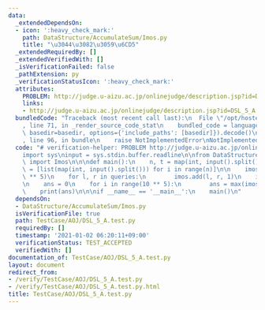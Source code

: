 ```yaml
---
data:
  _extendedDependsOn:
  - icon: ':heavy_check_mark:'
    path: DataStructure/AccumulateSum/Imos.py
    title: "\u3044\u3082\u3059\u6CD5"
  _extendedRequiredBy: []
  _extendedVerifiedWith: []
  _isVerificationFailed: false
  _pathExtension: py
  _verificationStatusIcon: ':heavy_check_mark:'
  attributes:
    PROBLEM: http://judge.u-aizu.ac.jp/onlinejudge/description.jsp?id=DSL_5_A
    links:
    - http://judge.u-aizu.ac.jp/onlinejudge/description.jsp?id=DSL_5_A
  bundledCode: "Traceback (most recent call last):\n  File \"/opt/hostedtoolcache/Python/3.9.2/x64/lib/python3.9/site-packages/onlinejudge_verify/documentation/build.py\"\
    , line 71, in _render_source_code_stat\n    bundled_code = language.bundle(stat.path,\
    \ basedir=basedir, options={'include_paths': [basedir]}).decode()\n  File \"/opt/hostedtoolcache/Python/3.9.2/x64/lib/python3.9/site-packages/onlinejudge_verify/languages/python.py\"\
    , line 96, in bundle\n    raise NotImplementedError\nNotImplementedError\n"
  code: "# verification-helper: PROBLEM http://judge.u-aizu.ac.jp/onlinejudge/description.jsp?id=DSL_5_A\n\
    import sys\ninput = sys.stdin.buffer.readline\n\nfrom DataStructure.AccumulateSum.Imos\
    \ import Imos\n\n\ndef main():\n    n, t = map(int, input().split())\n    queries\
    \ = [list(map(int, input().split())) for i in range(n)]\n\n    imos = Imos(10\
    \ ** 5)\n    for l, r in queries:\n        imos.add(l, r, 1)\n    imos.build()\n\
    \n    ans = 0\n    for i in range(10 ** 5):\n        ans = max(imos[i], ans)\n\
    \    print(ans)\n\n\nif __name__ == '__main__':\n    main()\n"
  dependsOn:
  - DataStructure/AccumulateSum/Imos.py
  isVerificationFile: true
  path: TestCase/AOJ/DSL_5_A.test.py
  requiredBy: []
  timestamp: '2021-01-02 06:20:11+09:00'
  verificationStatus: TEST_ACCEPTED
  verifiedWith: []
documentation_of: TestCase/AOJ/DSL_5_A.test.py
layout: document
redirect_from:
- /verify/TestCase/AOJ/DSL_5_A.test.py
- /verify/TestCase/AOJ/DSL_5_A.test.py.html
title: TestCase/AOJ/DSL_5_A.test.py
---
```

